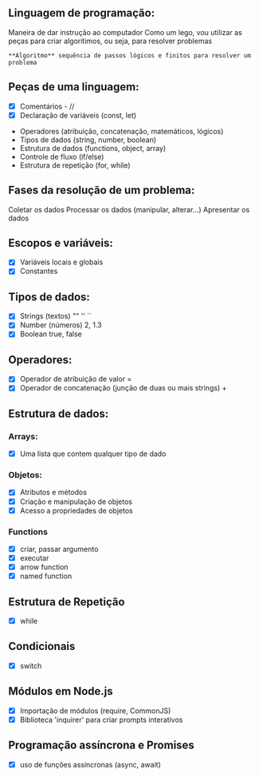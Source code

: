 ## Linguagem de programação:
Maneira de dar instrução ao computador
Como um lego, vou utilizar as peças para criar algorítimos,
ou seja, para resolver problemas

    **Algoritmo** sequência de passos lógicos e finitos para resolver um problema

## Peças de uma linguagem:
- [x] Comentários - //
- [x] Declaração de variáveis (const, let)
- Operadores (atribuição, concatenação, matemáticos, lógicos)
- Tipos de dados (string, number, boolean)
- Estrutura de dados (functions, object, array)
- Controle de fluxo (if/else)
- Estrutura de repetição (for, while)

## Fases da resolução de um problema:
Coletar os dados
Processar os dados (manipular, alterar...)
Apresentar os dados

## Escopos e variáveis:
- [x] Variáveis locais e globais
- [x] Constantes

## Tipos de dados:
- [x] Strings (textos) "" '' ``
- [x] Number (números) 2, 1.3
- [x] Boolean true, false

## Operadores:
- [x] Operador de atribuição de valor =
- [x] Operador de concatenação (junção de duas ou mais strings) +

## Estrutura de dados:

### Arrays:
- [x] Uma lista que contem qualquer tipo de dado

### Objetos:
- [x] Atributos e métodos
- [x] Criação e manipulação de objetos
- [x] Acesso a propriedades de objetos

### Functions
- [x] criar, passar argumento
- [x] executar
- [x] arrow function
- [x] named function

## Estrutura de Repetição
- [x] while

## Condicionais
- [x] switch

## Módulos em Node.js
- [x] Importação de módulos (require, CommonJS)
- [x] Biblioteca 'inquirer' para criar prompts interativos

## Programação assíncrona e Promises
- [x] uso de funções assíncronas (async, await)